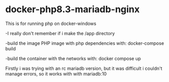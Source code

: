 # docker-php8.3-mariadb-nginx
<p>This is for running php on docker-windows</p>
<p>-I really don't remember if i make the /app directory</p>
<p>-build the image PHP image with php dependencies with: docker-compose build</p>
<p>-build the container with the networks with: docker compose up</p>

<p>
Firstly i was trying with an rc mariadb version, but it was difficult i couldn't manage errors, so it works with with mariadb:10
</p>